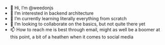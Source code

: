 - 👋 Hi, I’m @weedonjs
- 👀 I’m interested in backend architecture
- 🌱 I’m currently learning literally everything from scratch
- 💞️ I’m looking to collaborate on the basics, but not quite there yet
- 📫 How to reach me is best through email, might as well be a boomer at this point, a bit of a heathen when it comes to social media

<!---
weedonjs/weedonjs is a ✨ special ✨ repository because its `README.md` (this file) appears on your GitHub profile.
You can click the Preview link to take a look at your changes.
--->
